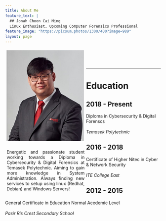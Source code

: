 ```yaml
---
title: About Me
feature_text: |
  ## Jonah Choon Cai Ming
  Linux Enthusiast, Upcoming Computer Forensics Professional
feature_image: "https://picsum.photos/1300/400?image=989"
layout: page
---
```


<div class="row">
  <div class="column" style="float: left; width: 50%; padding: 5px;">
    <img src="/image/profile.png" alt="Profile Picture" width="250">
  </div>
  <div class="column" style="float: left; width: 50%; padding: 5px;">
    <p align="justify"> Energetic and passionate student working towards a Diploma in Cybersecurity & Digital Forensics at Temasek Polytechnic. Aiming to gain more knowledge in System Administration. Always finding new services to setup using linux (Redhat, Debian) and Windows Servers!
    </p>
  </div>
</div>

<link href="https://cdnjs.cloudflare.com/ajax/libs/font-awesome/4.7.0/css/font-awesome.min.css" rel="stylesheet">
<style>
  .fa {
    padding: 20px;
    font-size: 40px;
    width: 80px;
    text-align: center;
    text-decoration: none;
    margin: 5px 2px;
    border-radius: 50%;
  }
  
  .fa:hover {
    opacity: 0.7;
  }
  
.asd {
  padding: 10px 40px;
  position: relative;
  background-color: inherit;
  width: 60%;
}

.asd::after {
  content: '';
  position: absolute;
  width: 25px;
  height: 25px;
  right: -17px;
  background-color: grey;
  border: 4px solid #FF9F55;
  top: 40%;
  border-radius: 50%;
  z-index: 1;
}

.right {
  left: 10%;
}

.right::after {
  left: -16px;
}

.zxc {
  padding: 20px 30px;
  background-color: grey;
  position: relative;
  border-radius: 6px;
  color: white;
}
</style>

 <center>
  <div>
    <a href="https://www.facebook.com/XxJCCMxX" target="_blank" class="fa fa-facebook"></a>
    <a href="https://www.linkedin.com/in/jonah-choon-528584195" target="_blank" class="fa fa-linkedin"></a>
    <a href="https://www.instagram.com/o.o_jccm/" target="_blank" class="fa fa-instagram"></a>
  </div>
</center>

---
<h1> Education </h1>

<div class="timeline">
  <div class="asd right">
    <div class="zxc">
      <h2>2018 - Present</h2>
      <p>Diploma in Cybersecurity & Digital Forenscs <br> <br> <i>Temasek Polytechnic</i></p>
    </div>
    
    
  </div>
  <div class="asd right">
    <div class="zxc">
      <h2>2016 - 2018</h2>
      <p>Certificate of Higher Nitec in Cyber & Network Security <br> <br> <i> ITE College East </i> </p>
    </div>
  </div>
  <div class="asd right">
    <div class="zxc">
      <h2>2012 - 2015</h2>
      <p>General Certificate in Education Normal Acedemic Level <br> <br> <i>Pasir Ris Crest Secondary School</i></p>
    </div>
  </div>
</div>
